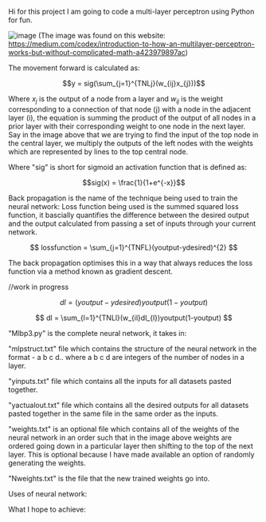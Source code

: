 Hi for this project I am going to code a multi-layer perceptron using Python for fun.

![image](https://github.com/user-attachments/assets/810ad0f7-bf43-40ea-93b9-08fa712e75ef)
(The image was found on this website: https://medium.com/codex/introduction-to-how-an-multilayer-perceptron-works-but-without-complicated-math-a423979897ac)

The movement forward is calculated as:

$$y = sig(\sum_{j=1}^{TNLj}(w_{ij}x_{j}))$$

Where $x_{j}$ is the output of a node from a layer and $w_{ij}$ is the weight corresponding to a connection of that node (j) with a node in the adjacent layer (i), the equation is summing the product of the output of all nodes in a prior layer with their corresponding weight to one node in the next layer. Say in the image above that we are trying to find the input of the top node in the central layer, we multiply the outputs of the left nodes with the weights which are represented by lines to the top central node.

Where "sig" is short for sigmoid an activation function that is defined as:

$$sig(x) = \frac{1}{1+e^{-x}}$$

Back propagation is the name of the technique being used to train the neural network:
Loss function being used is the summed squared loss function, it bascially quantifies the difference between the desired output and the output calculated from passing a set of inputs through your current network.

$$ lossfunction = \sum_{j=1}^{TNFL}(youtput-ydesired)^{2} $$

The back propagation optimises this in a way that always reduces the loss function via a method known as gradient descent.

//work in progress

$$ dl = (youtput - ydesired)youtput(1-youtput) $$

$$ dl = \sum_{l=1}^{TNLl}(w_{il}dl_{l})youtput(1-youtput) $$

"Mlbp3.py" is the complete neural network, it takes in:

"mlpstruct.txt" file which contains the structure of the neural network in the format - a b c d.. where a b c d are integers of the number of nodes in a layer.

"yinputs.txt" file which contains all the inputs for all datasets pasted together.

"yactualout.txt" file which contains all the desired outputs for all datasets pasted together in the same file in the same order as the inputs.

"weights.txt" is an optional file which contains all of the weights of the neural network in an order such that in the image above weights are ordered going down in a particular layer then shifting to the top of the next layer. This is optional because I have made available an option of randomly generating the weights.

"Nweights.txt" is the file that the new trained weights go into.

Uses of neural network:

What I hope to achieve:


